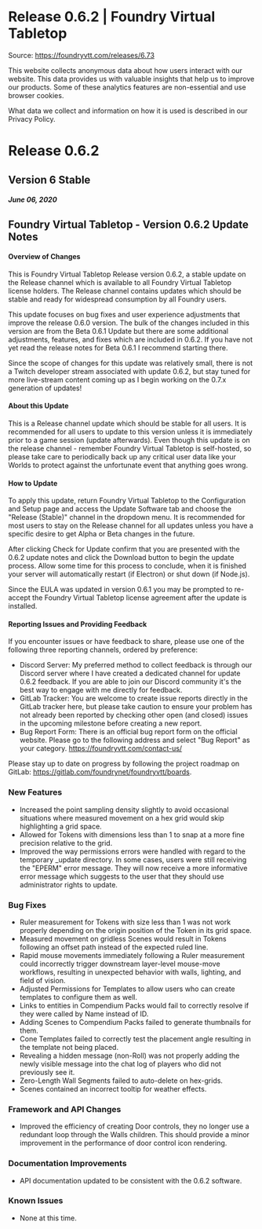 # Release 0.6.2 | Foundry Virtual Tabletop

Source: https://foundryvtt.com/releases/6.73

This website collects anonymous data about how users interact with our website. This data provides us with 
        valuable insights that help us to improve our products. Some of these analytics features are non-essential 
        and use browser cookies.

What data we collect and information on how it is used is described in our 
        Privacy Policy.


# Release 0.6.2


## Version 6 Stable


##### June 06, 2020


## Foundry Virtual Tabletop - Version 0.6.2 Update Notes


#### Overview of Changes

This is Foundry Virtual Tabletop Release version 0.6.2, a stable update on the Release channel which is available to all Foundry Virtual Tabletop license holders. The Release channel contains updates which should be stable and ready for widespread consumption by all Foundry users.

This update focuses on bug fixes and user experience adjustments that improve the release 0.6.0 version. The bulk of the changes included in this version are from the Beta 0.6.1 Update but there are some additional adjustments, features, and fixes which are included in 0.6.2. If you have not yet read the release notes for Beta 0.6.1 I recommend starting there.

Since the scope of changes for this update was relatively small, there is not a Twitch developer stream associated with update 0.6.2, but stay tuned for more live-stream content coming up as I begin working on the 0.7.x generation of updates!


#### About this Update

This is a Release channel update which should be stable for all users. It is recommended for all users to update to this version unless it is immediately prior to a game session (update afterwards). Even though this update is on the release channel - remember Foundry Virtual Tabletop is self-hosted, so please take care to periodically back up any critical user data like your Worlds to protect against the unfortunate event that anything goes wrong.


#### How to Update

To apply this update, return Foundry Virtual Tabletop to the Configuration and Setup page and access the Update Software tab and choose the "Release (Stable)" channel in the dropdown menu. It is recommended for most users to stay on the Release channel for all updates unless you have a specific desire to get Alpha or Beta changes in the future.

After clicking Check for Update confirm that you are presented with the 0.6.2 update notes and click the Download button to begin the update process. Allow some time for this process to conclude, when it is finished your server will automatically restart (if Electron) or shut down (if Node.js).

Since the EULA was updated in version 0.6.1 you may be prompted to re-accept the Foundry Virtual Tabletop license agreement after the update is installed.


#### Reporting Issues and Providing Feedback

If you encounter issues or have feedback to share, please use one of the following three reporting channels, ordered by preference:

- Discord Server: My preferred method to collect feedback is through our Discord server where I have created a dedicated channel for update 0.6.2 feedback. If you are able to join our Discord community it's the best way to engage with me directly for feedback.
- GitLab Tracker: You are welcome to create issue reports directly in the GitLab tracker here, but please take caution to ensure your problem has not already been reported by checking other open (and closed) issues in the upcoming milestone before creating a new report.
- Bug Report Form: There is an official bug report form on the official website. Please go to the following address and select "Bug Report" as your category. https://foundryvtt.com/contact-us/

Please stay up to date on progress by following the project roadmap on GitLab: https://gitlab.com/foundrynet/foundryvtt/boards.


### New Features

- Increased the point sampling density slightly to avoid occasional situations where measured movement on a hex grid would skip highlighting a grid space.
- Allowed for Tokens with dimensions less than 1 to snap at a more fine precision relative to the grid.
- Improved the way permissions errors were handled with regard to the temporary _update directory. In some cases, users were still receiving the "EPERM" error message. They will now receive a more informative error message which suggests to the user that they should use administrator rights to update.


### Bug Fixes

- Ruler measurement for Tokens with size less than 1 was not work properly depending on the origin position of the Token in its grid space.
- Measured movement on gridless Scenes would result in Tokens following an offset path instead of the expected ruled line.
- Rapid mouse movements immediately following a Ruler measurement could incorrectly trigger downstream layer-level mouse-move workflows, resulting in unexpected behavior with walls, lighting, and field of vision.
- Adjusted Permissions for Templates to allow users who can create templates to configure them as well.
- Links to entities in Compendium Packs would fail to correctly resolve if they were called by Name instead of ID.
- Adding Scenes to Compendium Packs failed to generate thumbnails for them.
- Cone Templates failed to correctly test the placement angle resulting in the template not being placed.
- Revealing a hidden message (non-Roll) was not properly adding the newly visible message into the chat log of players who did not previously see it.
- Zero-Length Wall Segments failed to auto-delete on hex-grids.
- Scenes contained an incorrect tooltip for weather effects.


### Framework and API Changes

- Improved the efficiency of creating Door controls, they no longer use a redundant loop through the Walls children. This should provide a minor improvement in the performance of door control icon rendering.


### Documentation Improvements

- API documentation updated to be consistent with the 0.6.2 software.


### Known Issues

- None at this time.

